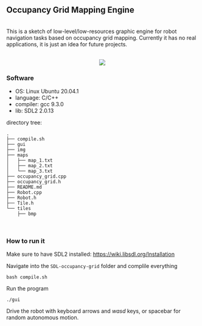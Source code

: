 ## Occupancy Grid Mapping Engine
<br/>
This is a sketch of low-level/low-resources graphic engine for robot navigation tasks based on occupancy grid mapping. Currently it has no real applications, it is just an idea for future projects.<br/>
<br/>
<p align="center">
  <img src="img/occupancy_grid_preview.gif"/>
</p>

### Software
- OS: Linux Ubuntu 20.04.1
- language: C/C++
- compiler: gcc 9.3.0
- lib: SDL2 2.0.13

directory tree:
```
.
├── compile.sh
├── gui
├── img
├── maps
│   ├── map_1.txt
│   ├── map_2.txt
│   └── map_3.txt
├── occupancy_grid.cpp
├── occupancy_grid.h
├── README.md
├── Robot.cpp
├── Robot.h
├── Tile.h
└── tiles
    ├── bmp

```
<br/>

### How to run it

Make sure to have SDL2 installed: https://wiki.libsdl.org/Installation <br/>

Navigate into the ```SDL-occupancy-grid```  folder and complile everything
  ```
  bash compile.sh
  ```

Run the program
```
./gui
```

Drive the robot with keyboard arrows and *wasd* keys, or spacebar for random autonomous motion.

